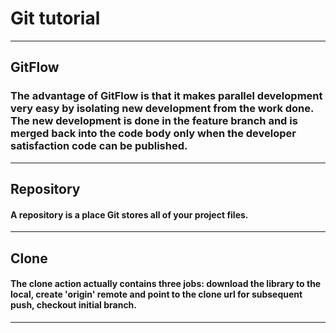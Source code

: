 # Git tutorial

------

## GitFlow

### The advantage of GitFlow is that it makes parallel development very easy by isolating new development from the work done. The new development is done in the feature branch and is merged back into the code body only when the developer satisfaction code can be published.

------

## Repository

#### A repository is a place Git stores all of your project files.

------

## Clone

#### The clone action actually contains three jobs: download the library to the local, create 'origin' remote and point to the clone url for subsequent push, checkout initial branch.

------
